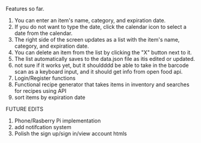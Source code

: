 Features so far.

1. You can enter an item's name, category, and expiration date.
2. If you do not want to type the date, click the calendar icon to select a date from the calendar.
3. The right side of the screen updates as a list with the item's name, category, and expiration date.
4. You can delete an item from the list by clicking the "X" button next to it.
5. The list automatically saves to the data.json file as itis edited or updated.
6. not sure if it works yet, but it shouldddd be able to take in the barcode scan as a keyboard input, and it should get info from open food api.
7. Login/Register functions
8. Functional recipe generator that takes items in inventory and searches for recipes using API
9. sort items by expiration date


FUTURE EDITS 
1. Phone/Rasberry Pi implementation
2. add notifcation system
3. Polish the sign up/sign in/view account htmls
